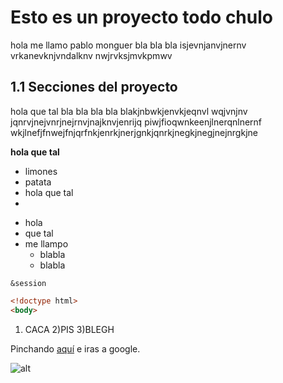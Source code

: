 Esto es un proyecto todo chulo
=========================
hola me llamo pablo monguer bla bla bla isjevnjanvjnernv
vrkanevknjvndalknv
nwjrvksjmvkpmwv

1.1 Secciones del proyecto
---------------------------------------------------
hola que tal bla bla bla bla blakjnbwkjenvkjeqnvl wqjvnjnv
jqnrvjnejvnrjnejrnvjnajknvjenrijq	piwjfioqwnkeenjlnerqnlnernf
wkjlnefjfnwejfnjqrfnkjenrkjnerjgnkjqnrkjnegkjnegjnejnrgkjne

**hola que tal**
* limones
* patata 
* hola que tal
* 
- hola 
- que tal
- me llampo
	- blabla
	- blabla

` &session `

```html
<!doctype html>
<body>
 ```

1) CACA
2)PIS
3)BLEGH

Pinchando [aquí](http://googles.es) e iras a google.

![alt](https://loff.it/wp-content/uploads/2018/06/loffit-tim-berners-lee-el-arquitecto-de-la-web-10-600x450.jpg)
